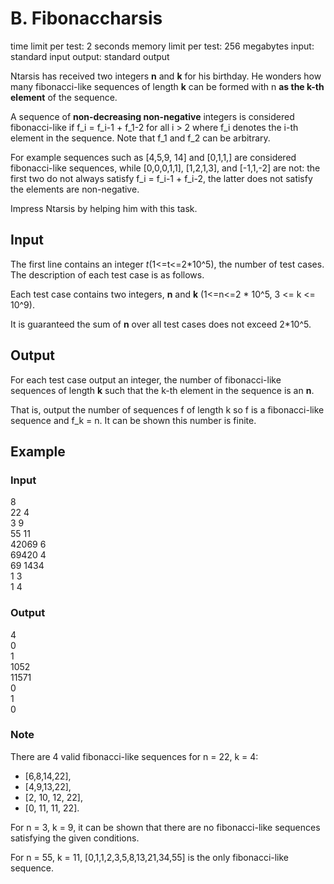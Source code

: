 # B. Fibonaccharsis
time limit per test: 2 seconds
memory limit per test: 256 megabytes
input: standard input
output: standard output

Ntarsis has received two integers **n** and **k** for his birthday. He wonders how many fibonacci-like sequences of length **k** can be formed with n **as the k-th element** of the sequence.

A sequence of **non-decreasing non-negative** integers is considered fibonacci-like if f_i = f_i-1 + f_1-2 for all i > 2 where f_i denotes the i-th element in the sequence. Note that f_1 and f_2 can be arbitrary.

For example sequences such as [4,5,9, 14] and [0,1,1,] are considered fibonacci-like sequences, while [0,0,0,1,1], [1,2,1,3], and [-1,1,-2] are not: the first two do not always satisfy f_i = f_i-1 + f_i-2, the latter does not satisfy the elements are non-negative.

Impress Ntarsis by helping him with this task.

## Input

The first line contains an integer *t*(1<=t<=2*10^5), the number of test cases. The description of each test case is as follows.

Each test case contains two integers, **n** and **k** (1<=n<=2 * 10^5, 3 <= k <= 10^9).

It is guaranteed the sum of **n** over all test cases does not exceed 2*10^5.

## Output

For each test case output an integer, the number of fibonacci-like sequences of length **k** such that the k-th element in the sequence is an **n**.

That is, output the number of sequences f of length k so f is a fibonacci-like sequence and f_k = n. It can be shown this number is finite.


## Example
### Input
8   
22 4  
3 9   
55 11   
42069 6   
69420 4   
69 1434     
1 3     
1 4     
### Output
4   
0   
1   
1052    
11571   
0   
1   
0
### Note
There are 4 valid fibonacci-like sequences for n = 22, k = 4:

- [6,8,14,22],
- [4,9,13,22],
- [2, 10, 12, 22],
- [0, 11, 11, 22].

For n = 3, k = 9, it can be shown that there are no fibonacci-like sequences satisfying the given conditions.

For n = 55, k = 11, [0,1,1,2,3,5,8,13,21,34,55] is the only fibonacci-like sequence.